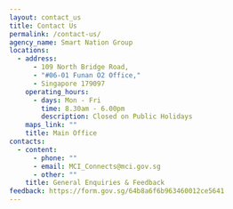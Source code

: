 ```yaml
---
layout: contact_us
title: Contact Us
permalink: /contact-us/
agency_name: Smart Nation Group
locations:
  - address:
      - 109 North Bridge Road,
      - "#06-01 Funan O2 Office,"
      - Singapore 179097
    operating_hours:
      - days: Mon - Fri
        time: 8.30am - 6.00pm
        description: Closed on Public Holidays
    maps_link: ""
    title: Main Office
contacts:
  - content:
      - phone: ""
      - email: MCI_Connects@mci.gov.sg
      - other: ""
    title: General Enquiries & Feedback
feedback: https://form.gov.sg/64b8a6f6b963460012ce5641
---
```

